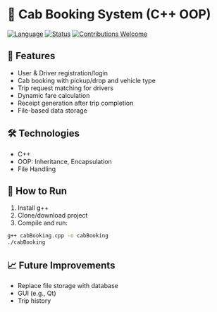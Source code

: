 
# 🚖 Cab Booking System (C++ OOP)

[![Language](https://img.shields.io/badge/Language-C%2B%2B-blue.svg)](https://en.cppreference.com/w/)
[![Status](https://img.shields.io/badge/Project-Completed-brightgreen.svg)](#)
[![Contributions Welcome](https://img.shields.io/badge/Contributions-Welcome-orange.svg)](https://github.com/yourusername/CabBookingSystem/issues)

## 📑 Features
- User & Driver registration/login
- Cab booking with pickup/drop and vehicle type
- Trip request matching for drivers
- Dynamic fare calculation
- Receipt generation after trip completion
- File-based data storage

## 🛠️ Technologies
- C++
- OOP: Inheritance, Encapsulation
- File Handling

## 🚀 How to Run
1. Install g++
2. Clone/download project
3. Compile and run:
```bash
g++ cabBooking.cpp -o cabBooking
./cabBooking
```

## 📈 Future Improvements
- Replace file storage with database
- GUI (e.g., Qt)
- Trip history
